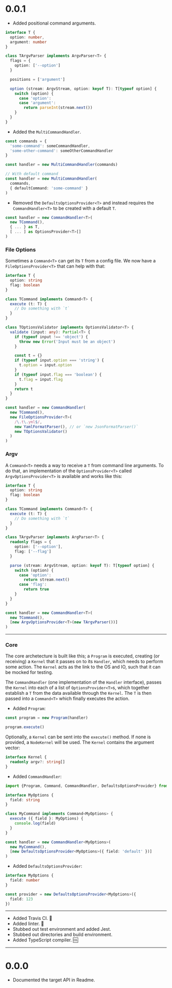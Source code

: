 # 0.0.1

* Added positional command arguments.

```typescript
interface T {
  option: number,
  argument: number
}

class TArgvParser implements ArgvParser<T> {
  flags = {
    option: ['--option']
  }

  positions = ['argument']

  option (stream: ArgvStream, option: keyof T): T[typeof option] {
    switch (option) {
      case 'option':
      case 'argument':
        return parseInt(stream.next())
    }
  }
}
```

* Added the `MultiCommandHandler`.

```typescript
const commands = {
  'some-command': someCommandHandler,
  'some-other-command': someOtherCommandHandler
}

const handler = new MultiCommandHandler(commands)

// With default command
const handler = new MultiCommandHandler(
  commands,
  { defaultCommand: 'some-command' }
)
```

* Removed the `DefaultsOptionsProvider<T>` and instead requires the `CommandHandler<T>` to
  be created with a default `T`.

```typescript
const handler = new CommandHandler<T>(
  new TCommand(),
  { ... } as T,
  [ ... ] as OptionsProvider<T>[]
)
```

### File Options
Sometimes a `Command<T>` can get its `T` from a config file. We now have a
`FileOptionsProvider<T>` that can help with that:

```typescript
interface T {
  option: string
  flag: boolean
}

class TCommand implements Command<T> {
  execute (t: T) {
    // Do something with `t`
  }
}

class TOptionsValidator implements OptionsValidator<T> {
  validate (input: any): Partial<T> {
    if (typeof input !== 'object') {
      throw new Error('Input must be an object')
    }

    const t = {}
    if (typeof input.option === 'string') {
      t.option = input.option
    }
    if (typeof input.flag === 'boolean') {
      t.flag = input.flag
    }
    return t
  }
}

const handler = new CommandHandler(
  new TCommand(),
  new FileOptionsProvider<T>(
    /\.t\.yml$/,
    new YamlFormatParser(), // or `new JsonFormatParser()`
    new TOptionsValidator()
  )
)
```

### Argv
A `Command<T>` needs a way to receive a `T` from command line arguments. To do that, an
implementation of the `OptionsProvider<T>` called `ArgvOptionsProvider<T>` is available
and works like this:

```typescript
interface T {
  option: string
  flag: boolean
}

class TCommand implements Command<T> {
  execute (t: T) {
    // Do something with `t`
  }
}

class TArgvParser implements ArgParser<T> {
  readonly flags = {
    option: ['--option'],
    flag: ['--flag']
  }

  parse (stream: ArgvStream, option: keyof T): T[typeof option] {
    switch (option) {
      case 'option':
        return stream.next()
      case 'flag':
        return true
    }
  }
}

const handler = new CommandHandler<T>(
  new TCommand(),
  [new ArgvOptionsProvider<T>(new TArgvParser())]
)
```

---

### Core
The core archetecture is built like this; a `Program` is executed, creating (or receiving)
a `Kernel` that it passes on to its `Handler`, which needs to perform some action. The
`Kernel` acts as the link to the OS and IO, such that it can be mocked for testing.

The `CommandHandler` (one implementation of the `Handler` interface), passes the `Kernel`
into each of a list of `OptionsProvider<T>`s, which together establish a `T` from the data
available through the `Kernel`. The `T` is then passed into a `Command<T>` which finally
executes the action.

* Added `Program`:

```typescript
const program = new Program(handler)

program.execute()
```

Optionally, a `Kernel` can be sent into the `execute()` method. If none is provided, a
`NodeKernel` will be used. The `Kernel` contains the argument vector:

```typescript
interface Kernel {
  readonly argv?: string[]
}
```

* Added `CommandHandler`:

```typescript
import {Program, Command, CommandHandler, DefaultsOptionsProvider} from 'colonel'

interface MyOptions {
  field: string
}

class MyCommand implements Command<MyOptions> {
  execute ({ field }: MyOptions) {
    console.log(field)
  }
}

const handler = new CommandHandler<MyOptions>(
  new MyCommand(),
  [new DefaultsOptionsProvider<MyOptions>({ field: 'default' })]
)
```

* Added `DefaultsOptionsProvider`:

```typescript
interface MyOptions {
  field: number
}

const provider = new DefaultsOptionsProvider<MyOptions>({
  field: 123
})
```

---

* Added Travis CI. :arrows_counterclockwise:
* Added linter. :cop:
* Stubbed out test environment and added Jest.
* Stubbed out directories and build environment.
* Added TypeScript compiler. :cool:

---

# 0.0.0

* Documented the target API in Readme.
